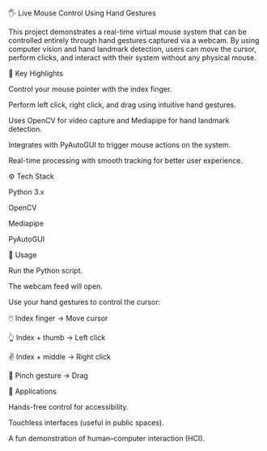 🖐️ Live Mouse Control Using Hand Gestures

This project demonstrates a real-time virtual mouse system that can be controlled entirely through hand gestures captured via a webcam. By using computer vision and hand landmark detection, users can move the cursor, perform clicks, and interact with their system without any physical mouse.

🔑 Key Highlights

Control your mouse pointer with the index finger.

Perform left click, right click, and drag using intuitive hand gestures.

Uses OpenCV for video capture and Mediapipe for hand landmark detection.

Integrates with PyAutoGUI to trigger mouse actions on the system.

Real-time processing with smooth tracking for better user experience.

⚙️ Tech Stack

Python 3.x

OpenCV

Mediapipe

PyAutoGUI

🚀 Usage

Run the Python script.

The webcam feed will open.

Use your hand gestures to control the cursor:

🖱️ Index finger → Move cursor

👆 Index + thumb → Left click

✌️ Index + middle → Right click

🤏 Pinch gesture → Drag

📌 Applications


Hands-free control for accessibility.

Touchless interfaces (useful in public spaces).

A fun demonstration of human–computer interaction (HCI).
